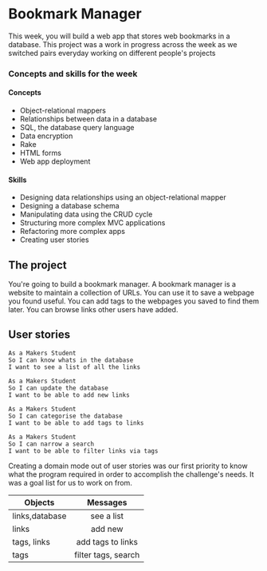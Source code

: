 # Bookmark Manager

This week, you will build a web app that stores web bookmarks in a database. This project was a work in progress across the week
as we switched pairs everyday working on different people's projects

### Concepts and skills for the week

#### Concepts

- Object-relational mappers
- Relationships between data in a database
- SQL, the database query language
- Data encryption
- Rake
- HTML forms
- Web app deployment

#### Skills

- Designing data relationships using an object-relational mapper
- Designing a database schema
- Manipulating data using the CRUD cycle
- Structuring more complex MVC applications
- Refactoring more complex apps
- Creating user stories

## The project

You're going to build a bookmark manager.  A bookmark manager is a website to maintain a collection of URLs. You can use it to save a webpage you found useful. You can add tags to the webpages you saved to find them later. You can browse links other users have added.

## User stories

```
As a Makers Student
So I can know whats in the database
I want to see a list of all the links

As a Makers Student
So I can update the database
I want to be able to add new links

As a Makers Student
So I can categorise the database
I want to be able to add tags to links

As a Makers Student
So I can narrow a search
I want to be able to filter links via tags

```
Creating a domain mode out of user stories was our first priority to know what the program required in order to 
accomplish the challenge's needs. It was a goal list for us to work on from. 

| Objects       | Messages            |
| ------------- |:-------------------:|
| links,database| see a list          |
| links         | add new             |
| tags, links   | add tags to links   |
| tags          | filter tags, search |
